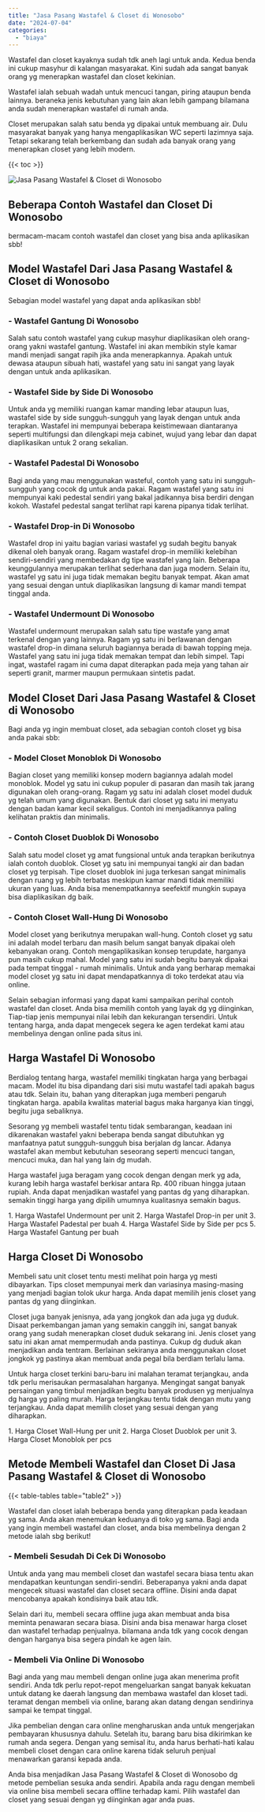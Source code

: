 ```yaml
---
title: "Jasa Pasang Wastafel & Closet di Wonosobo"
date: "2024-07-04"
categories: 
  - "biaya"
---
```


Wastafel dan closet kayaknya sudah tdk aneh lagi untuk anda. Kedua benda ini cukup masyhur di kalangan masyarakat. Kini sudah ada sangat banyak orang yg menerapkan wastafel dan closet kekinian.

Wastafel ialah sebuah wadah untuk mencuci tangan, piring ataupun benda lainnya. beraneka jenis kebutuhan yang lain akan lebih gampang bilamana anda sudah menerapkan wastafel di rumah anda.

Closet merupakan salah satu benda yg dipakai untuk membuang air. Dulu masyarakat banyak yang hanya mengaplikasikan WC seperti lazimnya saja. Tetapi sekarang telah berkembang dan sudah ada banyak orang yang menerapkan closet yang lebih modern.

{{< toc >}}

![Jasa Pasang Wastafel & Closet di Wonosobo](/images/wastafel-closet-murah61.png)

## Beberapa Contoh Wastafel dan Closet Di Wonosobo

bermacam-macam contoh wastafel dan closet yang bisa anda aplikasikan sbb!

## Model Wastafel Dari Jasa Pasang Wastafel & Closet di Wonosobo

Sebagian model wastafel yang dapat anda aplikasikan sbb!

### \- Wastafel Gantung Di Wonosobo

Salah satu contoh wastafel yang cukup masyhur diaplikasikan oleh orang-orang yakni wastafel gantung. Wastafel ini akan membikin style kamar mandi menjadi sangat rapih jika anda menerapkannya. Apakah untuk dewasa ataupun sibuah hati, wastafel yang satu ini sangat yang layak dengan untuk anda aplikasikan.

### \- Wastafel Side by Side Di Wonosobo

Untuk anda yg memiliki ruangan kamar manding lebar ataupun luas, wastafel side by side sungguh-sungguh yang layak dengan untuk anda terapkan. Wastafel ini mempunyai beberapa keistimewaan diantaranya seperti multifungsi dan dilengkapi meja cabinet, wujud yang lebar dan dapat diaplikasikan untuk 2 orang sekalian.

### \- Wastafel Padestal Di Wonosobo

Bagi anda yang mau menggunakan wasteful, contoh yang satu ini sungguh-sungguh yang cocok dg untuk anda pakai. Ragam wastafel yang satu ini mempunyai kaki pedestal sendiri yang bakal jadikannya bisa berdiri dengan kokoh. Wastafel pedestal sangat terlihat rapi karena pipanya tidak terlihat.

### \- Wastafel Drop-in Di Wonosobo

Wastafel drop ini yaitu bagian variasi wastafel yg sudah begitu banyak dikenal oleh banyak orang. Ragam wastafel drop-in memiliki kelebihan sendiri-sendiri yang membedakan dg tipe wastafel yang lain. Beberapa keunggulannya merupakan terlihat sederhana dan juga modern. Selain itu, wastafel yg satu ini juga tidak memakan begitu banyak tempat. Akan amat yang sesuai dengan untuk diaplikasikan langsung di kamar mandi tempat tinggal anda.

### \- Wastafel Undermount Di Wonosobo

Wastafel undermount merupakan salah satu tipe wastafe yang amat terkenal dengan yang lainnya. Ragam yg satu ini berlawanan dengan wastafel drop-in dimana seluruh bagiannya berada di bawah topping meja. Wastafel yang satu ini juga tidak memakan tempat dan lebih simpel. Tapi ingat, wastafel ragam ini cuma dapat diterapkan pada meja yang tahan air seperti granit, marmer maupun permukaan sintetis padat.

## Model Closet Dari Jasa Pasang Wastafel & Closet di Wonosobo

Bagi anda yg ingin membuat closet, ada sebagian contoh closet yg bisa anda pakai sbb:

### \- Model Closet Monoblok Di Wonosobo

Bagian closet yang memiliki konsep modern bagiannya adalah model monoblok. Model yg satu ini cukup populer di pasaran dan masih tak jarang digunakan oleh orang-orang. Ragam yg satu ini adalah closet model duduk yg telah umum yang digunakan. Bentuk dari closet yg satu ini menyatu dengan badan kamar kecil sekaligus. Contoh ini menjadikannya paling kelihatan praktis dan minimalis.

### \- Contoh Closet Duoblok Di Wonosobo

Salah satu model closet yg amat fungsional untuk anda terapkan berikutnya ialah contoh duoblok. Closet yg satu ini mempunyai tangki air dan badan closet yg terpisah. Tipe closet duoblok ini juga terkesan sangat minimalis dengan ruang yg lebih terbatas meskipun kamar mandi tidak memiliki ukuran yang luas. Anda bisa menempatkannya seefektif mungkin supaya bisa diaplikasikan dg baik.

### \- Contoh Closet Wall-Hung Di Wonosobo

Model closet yang berikutnya merupakan wall-hung. Contoh closet yg satu ini adalah model terbaru dan masih belum sangat banyak dipakai oleh kebanyakan orang. Contoh mengaplikasikan konsep terupdate, harganya pun masih cukup mahal. Model yang satu ini sudah begitu banyak dipakai pada tempat tinggal - rumah minimalis. Untuk anda yang berharap memakai model closet yg satu ini dapat mendapatkannya di toko terdekat atau via online.

Selain sebagian informasi yang dapat kami sampaikan perihal contoh wastafel dan closet. Anda bisa memilih contoh yang layak dg yg diinginkan, Tiap-tiap jenis mempunyai nilai lebih dan kekurangan tersendiri. Untuk tentang harga, anda dapat mengecek segera ke agen terdekat kami atau membelinya dengan online pada situs ini.

## Harga Wastafel Di Wonosobo

Berdialog tentang harga, wastafel memiliki tingkatan harga yang berbagai macam. Model itu bisa dipandang dari sisi mutu wastafel tadi apakah bagus atau tdk. Selain itu, bahan yang diterapkan juga memberi pengaruh tingkatan harga. apabila kwalitas material bagus maka harganya kian tinggi, begitu juga sebaliknya.

Sesorang yg membeli wastafel tentu tidak sembarangan, keadaan ini dikarenakan wastafel yakni beberapa benda sangat dibutuhkan yg manfaatnya patut sungguh-sungguh bisa berjalan dg lancar. Adanya wastafel akan membut kebutuhan seseorang seperti mencuci tangan, mencuci muka, dan hal yang lain dg mudah.

Harga wastafel juga beragam yang cocok dengan dengan merk yg ada, kurang lebih harga wastafel berkisar antara Rp. 400 ribuan hingga jutaan rupiah. Anda dapat menjadikan wastafel yang pantas dg yang diharapkan. semakin tinggi harga yang dipilih umumnya kualitasnya semakin bagus.

1\. Harga Wastafel Undermount per unit 2. Harga Wastafel Drop-in per unit 3. Harga Wastafel Padestal per buah 4. Harga Wastafel Side by Side per pcs 5. Harga Wastafel Gantung per buah

## Harga Closet Di Wonosobo

Membeli satu unit closet tentu mesti melihat poin harga yg mesti dibayarkan. Tips closet mempunyai merk dan variasinya masing-masing yang menjadi bagian tolok ukur harga. Anda dapat memilih jenis closet yang pantas dg yang diinginkan.

Closet juga banyak jenisnya, ada yang jongkok dan ada juga yg duduk. Disaat perkembangan jaman yang semakin canggih ini, sangat banyak orang yang sudah menerapkan closet duduk sekarang ini. Jenis closet yang satu ini akan amat mempermudah anda pastinya. Cukup dg duduk akan menjadikan anda tentram. Berlainan sekiranya anda menggunakan closet jongkok yg pastinya akan membuat anda pegal bila berdiam terlalu lama.

Untuk harga closet terkini baru-baru ini malahan teramat terjangkau, anda tdk perlu merisaukan permasalahan harganya. Mengingat sangat banyak persaingan yang timbul menjadikan begitu banyak produsen yg menjualnya dg harga yg paling murah. Harga terjangkau tentu tidak dengan mutu yang terjangkau. Anda dapat memilih closet yang sesuai dengan yang diharapkan.

1\. Harga Closet Wall-Hung per unit 2. Harga Closet Duoblok per unit 3. Harga Closet Monoblok per pcs

## Metode Membeli Wastafel dan Closet Di Jasa Pasang Wastafel & Closet di Wonosobo

{{< table-tables table="table2" >}}

Wastafel dan closet ialah beberapa benda yang diterapkan pada keadaan yg sama. Anda akan menemukan keduanya di toko yg sama. Bagi anda yang ingin membeli wastafel dan closet, anda bisa membelinya dengan 2 metode ialah sbg berikut!

### \- Membeli Sesudah Di Cek Di Wonosobo

Untuk anda yang mau membeli closet dan wastafel secara biasa tentu akan mendapatkan keuntungan sendiri-sendiri. Beberapanya yakni anda dapat mengecek situasi wastafel dan closet secara offline. Disini anda dapat mencobanya apakah kondisinya baik atau tdk.

Selain dari itu, membeli secara offline juga akan membuat anda bisa meminta penawaran secara biasa. Disini anda bisa menawar harga closet dan wastafel terhadap penjualnya. bilamana anda tdk yang cocok dengan dengan harganya bisa segera pindah ke agen lain.

### \- Membeli Via Online Di Wonosobo

Bagi anda yang mau membeli dengan online juga akan menerima profit sendiri. Anda tdk perlu repot-repot mengeluarkan sangat banyak kekuatan untuk datang ke daerah langsung dan membawa wastafel dan kloset tadi. teramat dengan membeli via online, barang akan datang dengan sendirinya sampai ke tempat tinggal.

Jika pembelian dengan cara online mengharuskan anda untuk mengerjakan pembayaran khususnya dahulu. Setelah itu, barang baru bisa dikirimkan ke rumah anda segera. Dengan yang semisal itu, anda harus berhati-hati kalau membeli closet dengan cara online karena tidak seluruh penjual menawarkan garansi kepada anda.

Anda bisa menjadikan Jasa Pasang Wastafel & Closet di Wonosobo dg metode pembelian sesuka anda sendiri. Apabila anda ragu dengan membeli via online bisa membeli secara offline terhadap kami. Pilih wastafel dan closet yang sesuai dengan yg diinginkan agar anda puas.
